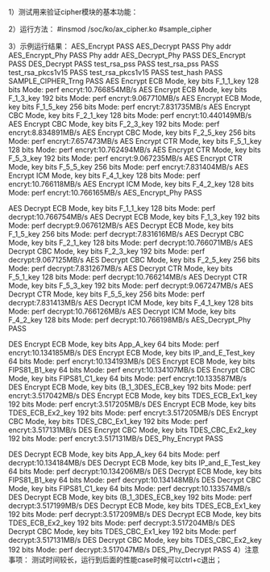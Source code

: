 1）测试用来验证cipher模块的基本功能：

2）运行方法：
#insmod /soc/ko/ax_cipher.ko
#sample_cipher

3）示例运行结果：
AES_Encrypt PASS
AES_Decrypt PASS
Phy addr AES_Encrypt_Phy PASS
Phy addr AES_Decrypt_Phy PASS
DES_Encrypt PASS
DES_Decrypt PASS
test_rsa_pss PASS
test_rsa_pss PASS
test_rsa_pkcs1v15 PASS
test_rsa_pkcs1v15 PASS
test_hash PASS
SAMPLE_CIPHER_Trng PASS
AES Encrypt ECB Mode, key bits F_1_1_key 128 bits  Mode: perf encryt:10.766854MB/s
AES Encrypt ECB Mode, key bits F_1_3_key 192 bits  Mode: perf encryt:9.067710MB/s
AES Encrypt ECB Mode, key bits F_1_5_key 256 bits  Mode: perf encryt:7.831735MB/s
AES Encrypt CBC Mode, key bits F_2_1_key 128 bits  Mode: perf encryt:10.440149MB/s
AES Encrypt CBC Mode, key bits F_2_3_key 192 bits  Mode: perf encryt:8.834891MB/s
AES Encrypt CBC Mode, key bits F_2_5_key 256 bits  Mode: perf encryt:7.657473MB/s
AES Encrypt CTR Mode, key bits F_5_1_key 128 bits  Mode: perf encryt:10.762494MB/s
AES Encrypt CTR Mode, key bits F_5_3_key 192 bits  Mode: perf encryt:9.067235MB/s
AES Encrypt CTR Mode, key bits F_5_5_key 256 bits  Mode: perf encryt:7.831404MB/s
AES Encrypt ICM Mode, key bits F_4_1_key 128 bits  Mode: perf encryt:10.766118MB/s
AES Encrypt ICM Mode, key bits F_4_2_key 128 bits  Mode: perf encryt:10.766165MB/s
AES_Encrypt_Phy PASS

AES Decrypt ECB Mode, key bits F_1_1_key 128 bits  Mode: perf decrypt:10.766754MB/s
AES Decrypt ECB Mode, key bits F_1_3_key 192 bits  Mode: perf decrypt:9.067612MB/s
AES Decrypt ECB Mode, key bits F_1_5_key 256 bits  Mode: perf decrypt:7.831616MB/s
AES Decrypt CBC Mode, key bits F_2_1_key 128 bits  Mode: perf decrypt:10.766071MB/s
AES Decrypt CBC Mode, key bits F_2_3_key 192 bits  Mode: perf decrypt:9.067125MB/s
AES Decrypt CBC Mode, key bits F_2_5_key 256 bits  Mode: perf decrypt:7.831267MB/s
AES Decrypt CTR Mode, key bits F_5_1_key 128 bits  Mode: perf decrypt:10.766214MB/s
AES Decrypt CTR Mode, key bits F_5_3_key 192 bits  Mode: perf decrypt:9.067247MB/s
AES Decrypt CTR Mode, key bits F_5_5_key 256 bits  Mode: perf decrypt:7.831413MB/s
AES Decrypt ICM Mode, key bits F_4_1_key 128 bits  Mode: perf decrypt:10.766126MB/s
AES Decrypt ICM Mode, key bits F_4_2_key 128 bits  Mode: perf decrypt:10.766198MB/s
AES_Decrypt_Phy PASS

DES Encrypt ECB Mode, key bits App_A_key 64 bits  Mode: perf encryt:10.134185MB/s
DES Encrypt ECB Mode, key bits IP_and_E_Test_key 64 bits  Mode: perf encryt:10.134193MB/s
DES Encrypt ECB Mode, key bits FIPS81_B1_key 64 bits  Mode: perf encryt:10.134107MB/s
DES Encrypt CBC Mode, key bits FIPS81_C1_key 64 bits  Mode: perf encryt:10.133587MB/s
DES Encrypt ECB Mode, key bits (B_1_3DES_ECB_key 192 bits  Mode: perf encryt:3.517042MB/s
DES Encrypt ECB Mode, key bits TDES_ECB_Ex1_key 192 bits  Mode: perf encryt:3.517205MB/s
DES Encrypt ECB Mode, key bits TDES_ECB_Ex2_key 192 bits  Mode: perf encryt:3.517205MB/s
DES Encrypt CBC Mode, key bits TDES_CBC_Ex1_key 192 bits  Mode: perf encryt:3.517131MB/s
DES Encrypt CBC Mode, key bits TDES_CBC_Ex2_key 192 bits  Mode: perf encryt:3.517131MB/s
DES_Phy_Encrypt PASS

DES Decrypt ECB Mode, key bits App_A_key 64 bits  Mode: perf decrypt:10.134184MB/s
DES Decrypt ECB Mode, key bits IP_and_E_Test_key 64 bits  Mode: perf decrypt:10.134206MB/s
DES Decrypt ECB Mode, key bits FIPS81_B1_key 64 bits  Mode: perf decrypt:10.134148MB/s
DES Decrypt CBC Mode, key bits FIPS81_C1_key 64 bits  Mode: perf decrypt:10.133574MB/s
DES Decrypt ECB Mode, key bits (B_1_3DES_ECB_key 192 bits  Mode: perf decrypt:3.517199MB/s
DES Decrypt ECB Mode, key bits TDES_ECB_Ex1_key 192 bits  Mode: perf decrypt:3.517209MB/s
DES Decrypt ECB Mode, key bits TDES_ECB_Ex2_key 192 bits  Mode: perf decrypt:3.517204MB/s
DES Decrypt CBC Mode, key bits TDES_CBC_Ex1_key 192 bits  Mode: perf decrypt:3.517131MB/s
DES Decrypt CBC Mode, key bits TDES_CBC_Ex2_key 192 bits  Mode: perf decrypt:3.517047MB/s
DES_Phy_Decrypt PASS
4）注意事项：
测试时间较长，运行到后面的性能case时候可以ctrl+c退出；